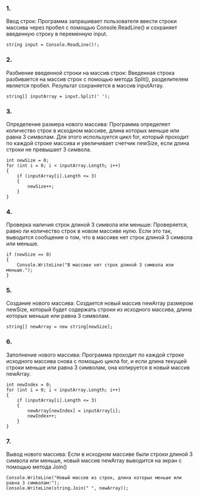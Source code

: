 ### 1.
 Ввод строк: Программа запрашивает пользователя ввести строки массива через пробел с помощью Console.ReadLine() и сохраняет введенную строку в переменную input.
```Console.WriteLine("Введите строки массива через пробел");
string input = Console.ReadLine()!;
```

### 2.
Разбиение введенной строки на массив строк: Введенная строка разбивается на массив строк с помощью метода Split(), разделителем является пробел. Результат сохраняется в массив inputArray.

```
string[] inputArray = input.Split(' ');
```

### 3.

Определение размера нового массива: Программа определяет количество строк в исходном массиве, длина которых меньше или равна 3 символам. Для этого используется цикл for, который проходит по каждой строке массива и увеличивает счетчик newSize, если длина строки не превышает 3 символа.

```
int newSize = 0;
for (int i = 0; i < inputArray.Length; i++)
{
    if (inputArray[i].Length <= 3)
    {
        newSize++;
    }
}

```

### 4.

Проверка наличия строк длиной 3 символа или меньше: Проверяется, равно ли количество строк в новом массиве нулю. Если это так, выводится сообщение о том, что в массиве нет строк длиной 3 символа или меньше.

```
if (newSize == 0)
{
    Console.WriteLine("В массиве нет строк длиной 3 символа или меньше.");
}

```

### 5.

Создание нового массива: Создается новый массив newArray размером newSize, который будет содержать строки из исходного массива, длина которых меньше или равна 3 символам.

```
string[] newArray = new string[newSize];

```

### 6.

Заполнение нового массива: Программа проходит по каждой строке исходного массива снова с помощью цикла for, и если длина текущей строки меньше или равна 3 символам, она копируется в новый массив newArray.

```
int newIndex = 0;
for (int i = 0; i < inputArray.Length; i++)
{
    if (inputArray[i].Length <= 3)
    {
        newArray[newIndex] = inputArray[i];
        newIndex++;
    }
}

```

### 7.
Вывод нового массива: Если в исходном массиве были строки длиной 3 символа или меньше, новый массив newArray выводится на экран с помощью метода Join()

```
Console.WriteLine("Новый массив из строк, длина которых меньше или равна 3 символам:");
Console.WriteLine(string.Join(" ", newArray));

```